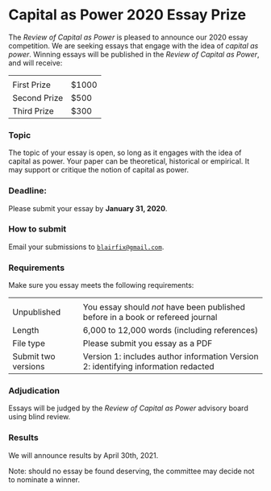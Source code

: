 # Capital as Power 2020 Essay Prize


The *Review of Capital as Power* is pleased to announce our 2020 essay competition. We are seeking essays that engage with the idea of *capital as power*. Winning essays will be published in the *Review of Capital as Power*, and will receive:

<table style="width:400px">
<td></td><td></td>
<tr><td>First Prize</td><td>$1000</td></tr>
<tr><td>Second Prize</td><td>$500</td></tr>
<tr><td>Third Prize</td><td>$300</td></tr>
</table>


### Topic

The topic of your essay is open, so long as it engages with the idea of capital as power. Your paper can be theoretical, historical or empirical. It may support or critique the notion of capital as power. 

### Deadline: 

Please submit your essay by **January 31, 2020**. 


### How to submit

Email your submissions to [`blairfix@gmail.com`](mailto:blairfix@gmail.com).


### Requirements

Make sure you essay meets the following requirements:

<div align="center">
<table>
<td></td><td></td>
<tr><td>Unpublished</td><td>You essay should <i>not</i> have been published before in a book or refereed journal</td></tr>
<tr><td>Length</td><td> 6,000 to 12,000 words (including references)</td></tr></td></tr>
<tr><td>File type</td><td>Please submit you essay as a PDF</td>
<tr><td>Submit two versions</td><td>Version 1: includes author information <br\>Version 2: identifying information redacted
</td>
</tr>
</table>
</div>

### Adjudication

Essays will be judged by the *Review of Capital as Power* advisory board using blind review. 



### Results

We will announce results by April 30th, 2021. 


Note: should no essay be found deserving, the committee may decide not to nominate a winner.

